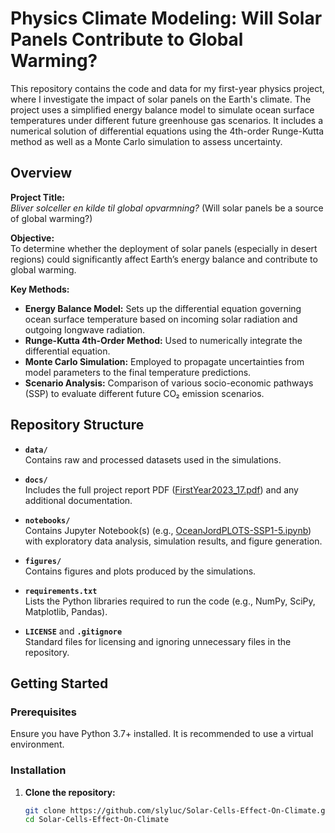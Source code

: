 # Physics Climate Modeling: Will Solar Panels Contribute to Global Warming?

This repository contains the code and data for my first-year physics project, where I investigate the impact of solar panels on the Earth's climate. The project uses a simplified energy balance model to simulate ocean surface temperatures under different future greenhouse gas scenarios. It includes a numerical solution of differential equations using the 4th-order Runge-Kutta method as well as a Monte Carlo simulation to assess uncertainty.

## Overview

**Project Title:**  
*Bliver solceller en kilde til global opvarmning?* (Will solar panels be a source of global warming?)

**Objective:**  
To determine whether the deployment of solar panels (especially in desert regions) could significantly affect Earth’s energy balance and contribute to global warming.

**Key Methods:**
- **Energy Balance Model:** Sets up the differential equation governing ocean surface temperature based on incoming solar radiation and outgoing longwave radiation.
- **Runge-Kutta 4th-Order Method:** Used to numerically integrate the differential equation.
- **Monte Carlo Simulation:** Employed to propagate uncertainties from model parameters to the final temperature predictions.
- **Scenario Analysis:** Comparison of various socio-economic pathways (SSP) to evaluate different future CO₂ emission scenarios.

## Repository Structure

- **`data/`**  
  Contains raw and processed datasets used in the simulations.

- **`docs/`**  
  Includes the full project report PDF ([FirstYear2023_17.pdf](docs/FirstYear2023_17.pdf)) and any additional documentation.

- **`notebooks/`**  
  Contains Jupyter Notebook(s) (e.g., [OceanJordPLOTS-SSP1-5.ipynb](notebooks/OceanJordPLOTS-SSP1-5.ipynb)) with exploratory data analysis, simulation results, and figure generation.

- **`figures/`**  
  Contains figures and plots produced by the simulations.

- **`requirements.txt`**  
  Lists the Python libraries required to run the code (e.g., NumPy, SciPy, Matplotlib, Pandas).

- **`LICENSE`** and **`.gitignore`**  
  Standard files for licensing and ignoring unnecessary files in the repository.

## Getting Started

### Prerequisites

Ensure you have Python 3.7+ installed. It is recommended to use a virtual environment.

### Installation

1. **Clone the repository:**

   ```bash
   git clone https://github.com/slyluc/Solar-Cells-Effect-On-Climate.git
   cd Solar-Cells-Effect-On-Climate
